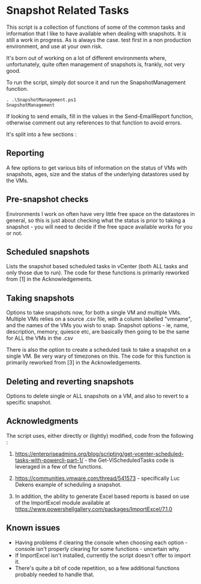 # Snapshot Related Tasks

This script is a collection of functions of some of the common tasks and information that I like to have available when dealing with snapshots. It is still a work in progress. As is always the case. test first in a non production environment, and use at your own risk.

It's born out of working on a lot of different environments where, unfortunately, quite often management of snapshots is, frankly, not very good.

To run the script, simply dot source it and run the SnapshotManagement function.

    . .\SnapshotManagement.ps1
    SnapshotManagement

If looking to send emails, fill in the values in the Send-EmailReport function, otherwise comment out any references to that function to avoid errors.

It's split into a few sections :

## Reporting
A few options to get various bits of information on the status of VMs with snapshots, ages, size and the status of the underlying datastores used by the VMs.

## Pre-snapshot checks
Environments I work on often have very little free space on the datastores in general, so this is just about checking what the status is prior to taking a snapshot - you will need to decide if the free space available works for you or not.

## Scheduled snapshots
Lists the snapshot based scheduled tasks in vCenter (both ALL tasks and only those due to run). The code for these functions is primarily reworked from [1] in the Acknowledgements.

## Taking snapshots
Options to take snapshots now, for both a single VM and multiple VMs. Multiple VMs relies on a source .csv file, with a column labelled "vmname", and the names of the VMs you wish to snap. Snapshot options - ie, name, description, memory, quiesce etc, are basically then going to be the same for ALL the VMs in the .csv

There is also the option to create a scheduled task to take a snapshot on a single VM. Be very wary of timezones on this. The code for this function is primarily reworked from [3] in the Acknowledgements. 

## Deleting and reverting snapshots
Options to delete single or ALL snapshots on a VM, and also to revert to a specific snapshot.

## Acknowledgments
The script uses, either directly or (lightly) modified, code from the following :
1. https://enterpriseadmins.org/blog/scripting/get-vcenter-scheduled-tasks-with-powercli-part-1/ - the Get-VIScheduledTasks code is leveraged in a few of the functions.
2. https://communities.vmware.com/thread/541573 - specifically Luc Dekens example of scheduling a snapshot.

3. In addition, the ability to generate Excel based reports is based on use of the ImportExcel module available at https://www.powershellgallery.com/packages/ImportExcel/7.1.0

## Known issues
- Having problems if clearing the console when choosing each option - console isn't properly clearing for some functions - uncertain why.
- If ImportExcel isn't installed, currently the script doesn't offer to import it.
- There's quite a bit of code repetition, so a few additional functions probably needed to handle that.